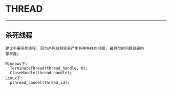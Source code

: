 # **THREAD**
***


## **杀死线程**
    建议不要杀死线程, 因为杀死线程容易产生各种各样的问题, 最典型的问题就是内
    存泄露;
    
    Windows下:
      TerminateThread(thread_handle, 0);
      CloseHandle(thread_handle);
    Linux下:
      pthread_cancel(thread_id);
